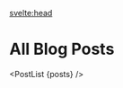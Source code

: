 <script lang="ts">
	import { siteTitle } from '$config';
  import { description } from '$data';
  import type { Post } from '$types';
  import PostList from '$lib/components/PostList.svelte';

	export let data;

  let posts: Post[] = data.posts;
</script>

<svelte:head>

<title>Notes | { siteTitle }</title>
<meta data-key="description" name="description" content={description} />
<meta property="og:type" content="article" />
<meta property="og:title" content="Notes" />
<meta property="og:description" content={description} />
<meta name="twitter:title" content="Notes" />
<meta name="twitter:description" content={description} />
</svelte:head>

# All Blog Posts

<PostList {posts} />
